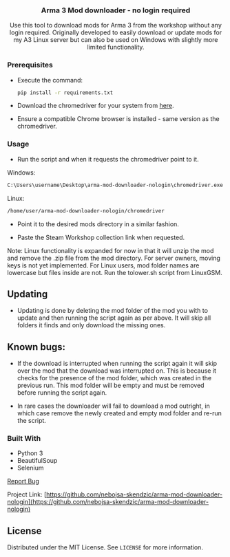 
 <h3 align="center">Arma 3 Mod downloader - no login required</h3>

<p align="center">
    Use this tool to download mods for Arma 3 from the workshop without any login required. Originally developed to easily download or update mods for my A3 Linux server but can also be used on Windows with slightly more limited functionality.
<br />

### Prerequisites

* Execute the command:
  ```sh
  pip install -r requirements.txt
  ```

* Download the chromedriver for your system from [here](https://chromedriver.chromium.org/downloads).
* Ensure a compatible Chrome browser is installed - same version as the chromedriver.

### Usage

* Run the script and when it requests the chromedriver point to it.

Windows:
```sh
C:\Users\username\Desktop\arma-mod-downloader-nologin\chromedriver.exe
```

Linux:
```sh
/home/user/arma-mod-downloader-nologin/chromedriver
```

* Point it to the desired mods directory in a similar fashion.

* Paste the Steam Workshop collection link when requested.

Note: Linux functionality is expanded for now in that it will unzip the mod and remove the .zip file from the mod directory. For server owners, moving keys is not yet implemented. For Linux users, mod folder names are lowercase but files inside are not. Run the tolower.sh script from LinuxGSM.


## Updating

* Updating is done by deleting the mod folder of the mod you with to update and then running the script again as per above. It will skip all folders it finds and only download the missing ones.

## Known bugs:

* If the download is interrupted when running the script again it will skip over the mod that the download was interrupted on. This is because it checks for the presence of the mod folder, which was created in the previous run. This mod folder will be empty and must be removed before running the script again.

* In rare cases the downloader will fail to download a mod outright, in which case remove the newly created and empty mod folder and re-run the script.

### Built With

* Python 3
* BeautifulSoup
* Selenium

<a href="https://github.com/nebojsa-skendzic/arma-mod-downloader-nologin/issues">Report Bug</a>

Project Link: [https://github.com/nebojsa-skendzic/arma-mod-downloader-nologin](https://github.com/nebojsa-skendzic/arma-mod-downloader-nologin)


## License

Distributed under the MIT License. See `LICENSE` for more information.

